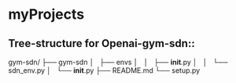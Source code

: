 # myProjects

Tree-structure for Openai-gym-sdn::
---------------------------------
gym-sdn/
├── gym-sdn
│   ├── envs
│   │   ├── __init__.py
│   │   └── sdn_env.py
│   └── __init__.py
├── README.md
└── setup.py
